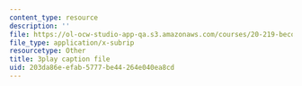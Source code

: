 ```yaml
---
content_type: resource
description: ''
file: https://ol-ocw-studio-app-qa.s3.amazonaws.com/courses/20-219-becoming-the-next-bill-nye-writing-and-hosting-the-educational-show-january-iap-2015/203da86eefab5777be44264e040ea8cd_PPhxbP8oSfc.vtt
file_type: application/x-subrip
resourcetype: Other
title: 3play caption file
uid: 203da86e-efab-5777-be44-264e040ea8cd
---
```

